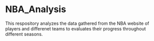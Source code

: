 # NBA_Analysis
This respository analyzes the data gathered from the NBA website of players and differenet teams to evaluates their progress throughout different seasons.
